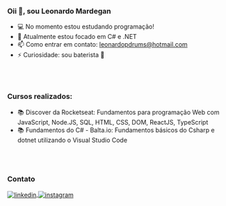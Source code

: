 ### Oii 👋, sou Leonardo Mardegan

- 💻 No momento estou estudando programação!
- 🌱 Atualmente estou focado em C# e .NET
- 📫 Como entrar em contato: leonardopdrums@hotmail.com
- ⚡ Curiosidade: sou baterista 🥁

<br><br>

### Cursos realizados:
- 📚 Discover da Rocketseat: Fundamentos para programação Web com JavaScript, Node.JS, SQL, HTML, CSS, DOM, ReactJS, TypeScript
- 📚 Fundamentos do C# - Balta.io: Fundamentos básicos do Csharp e dotnet utilizando o Visual Studio Code

<br><br>

### Contato
<a href="https://www.linkedin.com/in/leonardo-pires-mardegan-515b89254/" target="_blank">
  <img align="center" src="https://img.shields.io/badge/-leonardo-05122A?style=flat&logo=linkedin" alt="linkedin"/>
</a>
<a href="https://www.instagram.com/leonardo.mardegan/" target="_blank">
 <img align="center" src="https://img.shields.io/badge/-leonardo.mardegan-05122A?style=flat&logo=instagram" alt="instagram"/>
</a>
